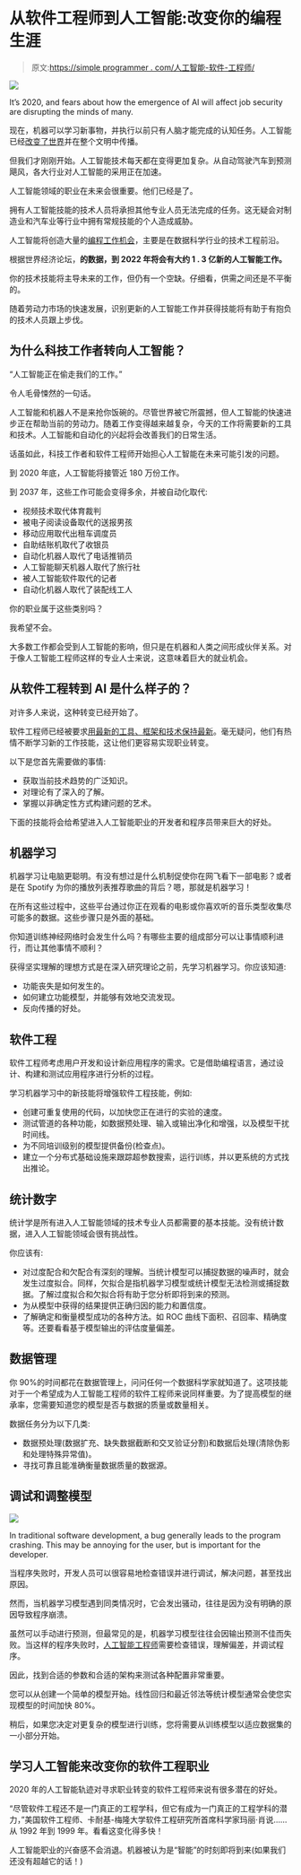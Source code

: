 # 从软件工程师到人工智能:改变你的编程生涯

> 原文:[https://simple programmer . com/人工智能-软件-工程师/](https://simpleprogrammer.com/artificial-intelligence-software-engineer/)

![](img/4992ab13bae05de27803043c52df9796.png)

It’s 2020, and fears about how the emergence of AI will affect job security are disrupting the minds of many.

现在，机器可以学习新事物，并执行以前只有人脑才能完成的认知任务。人工智能已经[改变了世界](https://www.amazon.com/exec/obidos/ASIN/3982103827/makithecompsi-20)并在整个文明中传播。

但我们才刚刚开始。人工智能技术每天都在变得更加复杂。从自动驾驶汽车到预测飓风，各大行业对人工智能的采用正在加速。

人工智能领域的职业在未来会很重要。他们已经是了。

拥有人工智能技能的技术人员将承担其他专业人员无法完成的任务。这无疑会对制造业和汽车业等行业中拥有常规技能的个人造成威胁。

人工智能将创造大量的[编程工作机会](https://jooble.org/)，主要是在数据科学行业的技术工程前沿。

根据世界经济论坛，**的数据，到 2022 年将会有大约 1 . 3 亿新的人工智能工作。**

你的技术技能将主导未来的工作，但仍有一个空缺。仔细看，供需之间还是不平衡的。

随着劳动力市场的快速发展，识别更新的人工智能工作并获得技能将有助于有抱负的技术人员跟上步伐。

## 为什么科技工作者转向人工智能？

“人工智能正在偷走我们的工作。”

令人毛骨悚然的一句话。

人工智能和机器人不是来抢你饭碗的。尽管世界被它所震撼，但人工智能的快速进步正在帮助当前的劳动力。随着工作变得越来越复杂，今天的工作将需要新的工具和技术。人工智能和自动化的兴起将会改善我们的日常生活。

话虽如此，科技工作者和软件工程师开始担心人工智能在未来可能引发的问题。

到 2020 年底，人工智能将接管近 180 万份工作。

到 2037 年，这些工作可能会变得多余，并被自动化取代:

*   视频技术取代体育裁判
*   被电子阅读设备取代的送报男孩
*   移动应用取代出租车调度员
*   自助结账机取代了收银员
*   自动化机器人取代了电话推销员
*   人工智能聊天机器人取代了旅行社
*   被人工智能软件取代的记者
*   自动化机器人取代了装配线工人

你的职业属于这些类别吗？

我希望不会。

大多数工作都会受到人工智能的影响，但只是在机器和人类之间形成伙伴关系。对于像人工智能工程师这样的专业人士来说，这意味着巨大的就业机会。

## 从软件工程转到 AI 是什么样子的？

对许多人来说，这种转变已经开始了。

软件工程师已经被要求[用最新的工具、框架和技术保持最新](https://www.amazon.com/Advances-Artificial-Intelligence-Data-Engineering/dp/9811535132/)。毫无疑问，他们有热情不断学习新的工作技能，这让他们更容易实现职业转变。

以下是您首先需要做的事情:

*   获取当前技术趋势的广泛知识。
*   对理论有了深入的了解。
*   掌握以非确定性方式构建问题的艺术。

下面的技能将会给希望进入人工智能职业的开发者和程序员带来巨大的好处。

## 机器学习

机器学习让电脑更聪明。有没有想过是什么机制促使你在网飞看下一部电影？或者是在 Spotify 为你的播放列表推荐歌曲的背后？嗯，那就是机器学习！

在所有这些过程中，这些平台通过你正在观看的电影或你喜欢听的音乐类型收集尽可能多的数据。这些步骤只是外面的基础。

你知道训练神经网络时会发生什么吗？有哪些主要的组成部分可以让事情顺利进行，而让其他事情不顺利？

获得坚实理解的理想方式是在深入研究理论之前，先学习机器学习。你应该知道:

*   功能丧失是如何发生的。
*   如何建立功能模型，并能够有效地交流发现。
*   反向传播的好处。

## 软件工程

软件工程师考虑用户开发和设计新应用程序的需求。它是借助编程语言，通过设计、构建和测试应用程序进行分析的过程。

学习机器学习中的新技能将增强软件工程技能，例如:

*   创建可重复使用的代码，以加快您正在进行的实验的速度。
*   测试管道的各种功能，如数据预处理、输入或输出净化和增强，以及模型干扰时间线。
*   为不同培训级别的模型提供备份(检查点)。
*   建立一个分布式基础设施来跟踪超参数搜索，运行训练，并以更系统的方式找出推论。

## 统计数字

统计学是所有进入人工智能领域的技术专业人员都需要的基本技能。没有统计数据，进入人工智能领域会很有挑战性。

你应该有:

*   对过度配合和欠配合有深刻的理解。当统计模型可以捕捉数据的噪声时，就会发生过度拟合。同样，欠拟合是指机器学习模型或统计模型无法检测或捕捉数据。了解过度拟合和欠拟合将有助于您分析即将到来的预测。
*   为从模型中获得的结果提供正确归因的能力和置信度。
*   了解确定和衡量模型成功的各种方法。如 ROC 曲线下面积、召回率、精确度等。还要看看基于模型输出的评估度量偏差。

## 数据管理

你 90%的时间都花在数据管理上，问问任何一个数据科学家就知道了。这项技能对于一个希望成为人工智能工程师的软件工程师来说同样重要。为了提高模型的继承率，您需要知道您的模型是否与数据的质量或数量相关。

数据任务分为以下几类:

*   数据预处理(数据扩充、缺失数据截断和交叉验证分割)和数据后处理(清除伪影和处理特殊异常值)。
*   寻找可靠且能准确衡量数据质量的数据源。

## 调试和调整模型

![](img/3bee84df54ecb1df3ce1205e443075d7.png)

In traditional software development, a bug generally leads to the program crashing. This may be annoying for the user, but is important for the developer.

当程序失败时，开发人员可以很容易地检查错误并进行调试，解决问题，甚至找出原因。

然而，当机器学习模型遇到同类情况时，它会发出骚动，往往是因为没有明确的原因导致程序崩溃。

虽然可以手动进行预测，但最常见的是，机器学习模型往往会因输出预测不佳而失败。当这样的程序失败时，[人工智能工程师](https://www.artiba.org/certification/artificial-intelligence-certification)需要检查错误，理解偏差，并调试程序。

因此，找到合适的参数和合适的架构来测试各种配置非常重要。

您可以从创建一个简单的模型开始。线性回归和最近邻法等统计模型通常会使您实现模型的时间加快 80%。

稍后，如果您决定对更复杂的模型进行训练，您将需要从训练模型以适应数据集的一小部分开始。

## 学习人工智能来改变你的软件工程职业

2020 年的人工智能轨迹对寻求职业转变的软件工程师来说有很多潜在的好处。

“尽管软件工程还不是一门真正的工程学科，但它有成为一门真正的工程学科的潜力，”美国软件工程师、卡耐基-梅隆大学软件工程研究所首席科学家玛丽·肖说……从 1992 年到 1999 年。看看这变化得多快！

人工智能职业的兴奋感不会消退。机器被认为是“智能”的时刻即将到来(如果我们还没有超越它的话！)